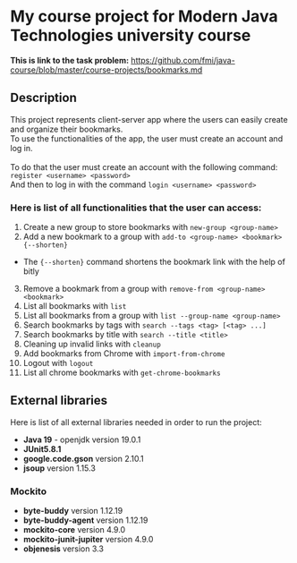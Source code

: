 # My course project for Modern Java Technologies university course
**This is link to the task problem:** https://github.com/fmi/java-course/blob/master/course-projects/bookmarks.md

## Description
This project represents client-server app where the users can easily create and organize their bookmarks.\
To use the functionalities of the app, the user must create an account and log in.\
<br>
To do that the user must create an account with the following command: `register <username> <password>`\
And then to log in with the command `login <username> <password>`

### Here is list of all functionalities that the user can access:
1. Create a new group to store bookmarks with `new-group <group-name>`
2. Add a new bookmark to a group with `add-to <group-name> <bookmark> {--shorten}`
 - The `{--shorten}` command shortens the bookmark link with the help of bitly
3. Remove a bookmark from a group with `remove-from <group-name> <bookmark>`
4. List all bookmarks with `list`
5. List all bookmarks from a group with `list --group-name <group-name>`
6. Search bookmarks by tags with `search --tags <tag> [<tag> ...]`
7. Search bookmarks by title with `search --title <title>`
8. Cleaning up invalid links with `cleanup`
9. Add bookmarks from Chrome with `import-from-chrome`
10. Logout with `logout`
11. List all chrome bookmarks with `get-chrome-bookmarks`

## External libraries
Here is list of all external libraries needed in order to run the project:

- **Java 19** - openjdk version 19.0.1
- **JUnit5.8.1** 
- **google.code.gson** version 2.10.1
- **jsoup** version 1.15.3

### Mockito
- **byte-buddy** version 1.12.19
- **byte-buddy-agent** version 1.12.19
- **mockito-core** version 4.9.0
- **mockito-junit-jupiter** version 4.9.0
- **objenesis** version 3.3 
